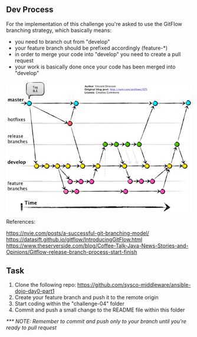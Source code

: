 ## Dev Process

For the implementation of this challenge you're asked to use the GitFlow branching strategy,
which basically means:

- you need to branch out from "develop"
- your feature branch should be prefixed accordingly (feature-*)
- in order to merge your code into "develop" you need to create a pull request
- your work is basically done once your code has been merged into "develop"

![GitFlow](./assets/gitflow.png)

References:

https://nvie.com/posts/a-successful-git-branching-model/
https://datasift.github.io/gitflow/IntroducingGitFlow.html
https://www.theserverside.com/blog/Coffee-Talk-Java-News-Stories-and-Opinions/Gitflow-release-branch-process-start-finish

## Task

1. Clone the following repo: https://github.com/sysco-middleware/ansible-dojo-day0-part1
2. Create your feature branch and push it to the remote origin
3. Start coding within the "challenge-04" folder
4. Commit and push a small change to the README file within this folder
   
_*** NOTE: Remember to commit and push only to your branch until you're ready to pull request_
